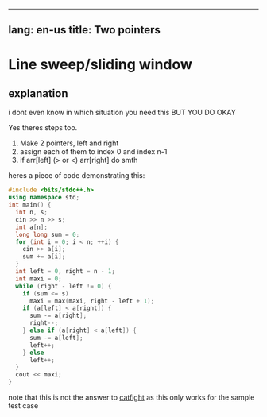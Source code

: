 ***

lang: en-us
title: Two pointers
-------------------

# Line sweep/sliding window

## explanation

i dont even know in which situation you need this BUT YOU DO OKAY

Yes theres steps too.

1.  Make 2 pointers, left and right
2.  assign each of them to index 0 and index n-1
3.  if arr\[left] (> or <) arr\[right] do smth

heres a piece of code demonstrating this:

```cpp
#include <bits/stdc++.h>
using namespace std;
int main() {
  int n, s;
  cin >> n >> s;
  int a[n];
  long long sum = 0;
  for (int i = 0; i < n; ++i) {
    cin >> a[i];
    sum += a[i];
  }
  int left = 0, right = n - 1;
  int maxi = 0;
  while (right - left != 0) {
    if (sum <= s)
      maxi = max(maxi, right - left + 1);
    if (a[left] < a[right]) {
      sum -= a[right];
      right--;
    } else if (a[right] < a[left]) {
      sum -= a[left];
      left++;
    } else
      left++;
  }
  cout << maxi;
}
```

note that this is not the answer to [catfight](https://codebreaker.xyz/problem/catfight) as this only works for the sample test case
